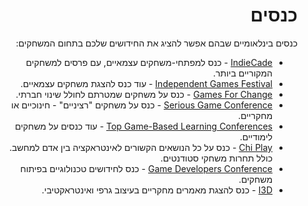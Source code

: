 <div dir='rtl' lang='he'>

כנסים
======

 כנסים בינלאומיים שבהם אפשר להציג את החידושים שלכם בתחום המשחקים:

- [IndieCade](https://www.indiecade.com) - כנס למפתחי-משחקים עצמאיים, עם פרסים למשחקים המקוריים ביותר.
- [Independent Games Festival](https://igf.com) - עוד כנס להצגת משחקים עצמאיים.
- [Games For Change](https://www.gamesforchange.org/festival) - כנס על משחקים שמטרתם לחולל שינוי חברתי.
- [Serious Game Conference](https://seriousplayconf.com) - כנס על משחקים "רציניים" - חינוכיים או מחקריים.
- [Top Game-Based Learning Conferences](https://www.filamentgames.com/blog/top-game-based-learning-conferences-to-attend-in-2019/) - עוד כנסים על משחקים לימודיים.
- [Chi Play](https://chiplay.acm.org) - כנס על כל הנושאים הקשורים לאינטראקציה בין אדם למחשב. כולל תחרות משחקי סטודנטים.
- [Game Developers Conference](https://gdconf.com) - כנס לחידושים טכנולוגיים בפיתוח משחקים.
- [I3D](http://i3dsymposium.github.io) - כנס להצגת מאמרים מחקריים בעיצוב גרפי ואינטראקטיבי.


</div>

